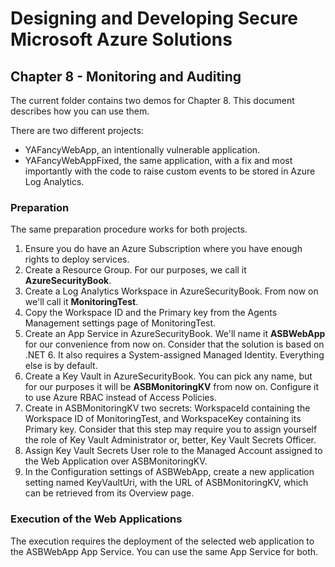 # Designing and Developing Secure Microsoft Azure Solutions

## Chapter 8 - Monitoring and Auditing

The current folder contains two demos for Chapter 8. This document describes how you can use them.

There are two different projects:

- YAFancyWebApp, an intentionally vulnerable application.
- YAFancyWebAppFixed, the same application, with a fix and most importantly with the code to raise custom events to be stored in Azure Log Analytics.

### Preparation

The same preparation procedure works for both projects.

1. Ensure you do have an Azure Subscription where you have enough rights to deploy services.
2. Create a Resource Group. For our purposes, we call it **AzureSecurityBook**.
3. Create a Log Analytics Workspace in AzureSecurityBook. From now on we'll call it **MonitoringTest**. 
4. Copy the Workspace ID and the Primary key from the Agents Management settings page of MonitoringTest.
5. Create an App Service in AzureSecurityBook. We'll name it **ASBWebApp** for our convenience from now on. Consider that the solution is based on .NET 6. It also requires a System-assigned Managed Identity. Everything else is by default.
6. Create a Key Vault in AzureSecurityBook. You can pick any name, but for our purposes it will be **ASBMonitoringKV** from now on. Configure it to use Azure RBAC instead of Access Policies.
7. Create in ASBMonitoringKV two secrets: WorkspaceId containing the Workspace ID of MonitoringTest, and WorkspaceKey containing its Primary key. Consider that this step may require you to assign yourself the role of Key Vault Administrator or, better, Key Vault Secrets Officer.
8. Assign Key Vault Secrets User role to the Managed Account assigned to the Web Application over ASBMonitoringKV.
9. In the Configuration settings of ASBWebApp, create a new application setting named KeyVaultUri, with the URL of ASBMonitoringKV, which can be retrieved from its Overview page.

### Execution of the Web Applications

The execution requires the deployment of the selected web application to the ASBWebApp App Service. You can use the same App Service for both. 